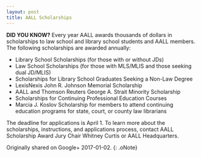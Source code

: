 ```yaml
---
layout: post
title: AALL Scholarships
---
```


**DID YOU KNOW?**  Every year AALL awards thousands of dollars in scholarships to law school and library school students and AALL members. The following scholarships are awarded annually:

+ Library School Scholarships (for those with or without JDs)
+ Law School Scholarships (for those with MLS/MLIS and those seeking dual JD/MLIS)
+ Scholarships for Library School Graduates Seeking a Non-Law Degree
+ LexisNexis John R. Johnson Memorial Scholarship
+ AALL and Thomson Reuters George A. Strait Minority Scholarship
+ Scholarships for Continuing Professional Education Courses
+ Marcia J. Koslov Scholarship for members to attend continuing education programs for state, court, or county law librarians

The deadline for applications is April 1. To learn more about the scholarships, instructions, and applications process, contact AALL Scholarship Award Jury Chair Whitney Curtis or AALL Headquarters.

Originally shared on Google+ 2017-01-02.
{: .oNote}
